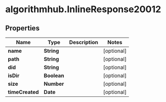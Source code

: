 # algorithmhub.InlineResponse20012

## Properties
Name | Type | Description | Notes
------------ | ------------- | ------------- | -------------
**name** | **String** |  | [optional] 
**path** | **String** |  | [optional] 
**did** | **String** |  | [optional] 
**isDir** | **Boolean** |  | [optional] 
**size** | **Number** |  | [optional] 
**timeCreated** | **Date** |  | [optional] 


